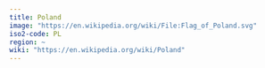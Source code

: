 ```yaml
---
title: Poland
image: "https://en.wikipedia.org/wiki/File:Flag_of_Poland.svg"
iso2-code: PL
region: ~
wiki: "https://en.wikipedia.org/wiki/Poland"
---
```

